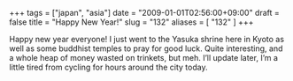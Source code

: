 +++
tags = ["japan", "asia"]
date = "2009-01-01T02:56:00+09:00"
draft = false
title = "Happy New Year!"
slug = "132"
aliases = [
	"132"
]
+++

Happy new year everyone! I just went to the Yasuka shrine here in Kyoto as well as some buddhist temples to pray for good luck. Quite interesting, and a whole heap of money wasted on trinkets, but meh. I’ll update later, I’m a little tired from cycling for hours around the city today.


